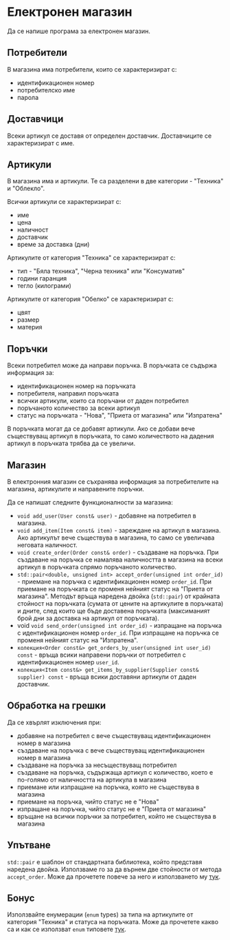 Електронен магазин
==================
Да се напише програма за електронен магазин.

Потребители
-----------
В магазина има потребители, които се характеризират с:
  * идентификационен номер
  * потребителско име
  * парола

Доставчици
----------
Всеки артикул се доставя от определен доставчик. Доставчиците се характеризират
с име.

Артикули
--------
В магазина има и артикули. Те са разделени в две категории - "Техника" и
"Облекло".

Всички артикули се характеризират с:
  * име
  * цена
  * наличност
  * доставчик
  * време за доставка (дни)

Артикулите от категория "Техника" се характеризират с:
  * тип - "Бяла техника", "Черна техника" или "Kонсуматив"
  * години гаранция
  * тегло (килограми)

Артикулите от категория "Обелко" се характеризират с:
  * цвят
  * размер
  * материя

Поръчки
-------
Всеки потребител може да направи поръчка. В поръчката се съдържа информация за:
  * идентификационен номер на поръчката
  * потребителя, направил поръчката
  * всички артикули, които са поръчани от даден потребител
  * поръчаното количество за всеки артикул
  * статус на поръчката - "Нова", "Приета от магазина" или "Изпратена"

В поръчката могат да се добавят артикули. Ако се добави вече съществуващ артикул
в поръчката, то само количеството на дадения артикул в поръчката трябва да се
увеличи.

Магазин
-------
В електронния магазин се съхранява информация за потребителите на магазина,
артикулите и направените поръчки.

Да се напишат следните функционалности за магазина:
  * `void add_user(User const& user)` - добавяне на потребител в магазина.
  * `void add_item(Item const& item)` - зареждане на артикул в магазина. Ако
  артикулът вече съществува в магазина, то само се увеличава неговата наличност.
  * `void create_order(Order const& order)` - създаване на поръчка. При
  създаване на поръчка се намалява наличността в магазина на всеки артикул в
  поръчката спрямо поръчаното количество.
  * `std::pair<double, unsigned int> accept_order(unsigned int order_id)` -
  приемане на поръчка с идентификационен номер `order_id`. При приемане на
  поръчката се променя нейният статус на "Приета от магазина". Методът връща
  наредена двойка (`std::pair`) от крайната стойност на поръчката (сумата от
  цените на артикулите в поръчката) и дните, след които ще бъде доставена
  поръчката (максиманият брой дни за доставка на артикул от поръчката).
  * void `void send_order(unsigned int order_id)` - изпращане на поръчка с
  идентификационен номер `order_id`. При изпращане на поръчка се променя нейният
  статус на "Изпратена".
  * `колекция<Order const&> get_orders_by_user(unsigned int user_id) const` -
  връща всики направени поръчки от потребител с идентификационен номер
  `user_id`.
  * `колекция<Item const&> get_items_by_supplier(Supplier const& supplier) const` -
  връща всики доставяни артикули от даден доставчик.

Обработка на грешки
-------------------
Да се хвърлят изключения при:
  * добавяне на потребител с вече съществуващ идентификационен номер в магазина
  * създаване на поръчка с вече съществуващ идентификационен номер в магазина
  * създаване на поръчка за несъществуващ потребител
  * създаване на поръчка, съдържаща артикул с количество, което е по-голямо от
  наличността на артикула в магазина
  * приемане или изпращане на поръчка, която не съществува в магазина
  * приемане на поръчка, чийто статус не е "Нова"
  * изпращане на поръчка, чийто статус не е "Приета от магазина"
  * връщане на всички поръчки за потребител, който не съществува в магазина

Упътване
--------
`std::pair` е шаблон от стандартната библиотека, който представя наредена
двойка. Използваме го за да върнем две стойности от метода `accept_order`. Може
да прочетете повече за него и използването му
[тук](https://en.cppreference.com/w/cpp/utility/pair).

Бонус
-----
Използвайте енумерации (`enum` types) за типа на артикулите от категория
"Техника" и статуса на поръчката. Може да прочетете какво са и как се използват
`enum` типовете [тук](https://en.cppreference.com/w/cpp/language/enum).
